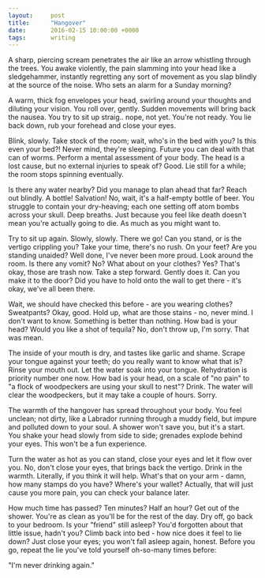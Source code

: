 ```yaml
---
layout:     post
title:      "Hangover"
date:       2016-02-15 10:00:00 +0000
tags:       writing
---
```


A sharp, piercing scream penetrates the air like an arrow whistling through the trees. You awake violently, the pain slamming into your head like a sledgehammer, instantly regretting any sort of movement as you slap blindly at the source of the noise. Who sets an alarm for a Sunday morning?

<!-- Read More -->

A warm, thick fog envelopes your head, swirling around your thoughts and diluting your vision. You roll over, gently. Sudden movements will bring back the nausea. You try to sit up straig.. nope, not yet. You're not ready. You lie back down, rub your forehead and close your eyes.

Blink, slowly. Take stock of the room; wait, who's in the bed with you? Is this even your bed?! Never mind, they're sleeping. Future you can deal with that can of worms. Perform a mental assessment of your body. The head is a lost cause, but no external injuries to speak of? Good. Lie still for a while; the room stops spinning eventually.

Is there any water nearby? Did you manage to plan ahead that far? Reach out blindly. A bottle! Salvation! No, wait, it's a half-empty bottle of beer. You struggle to contain your dry-heaving; each one setting off atom bombs across your skull. Deep breaths. Just because you feel like death doesn't mean you're actually going to die. As much as you might want to. 

Try to sit up again. Slowly, slowly. There we go! Can you stand, or is the vertigo crippling you? Take your time, there's no rush. On your feet? Are you standing unaided? Well done, I've never been more proud. Look around the room. Is there any vomit? No? What about on your clothes? Yes? That's okay, those are trash now. Take a step forward. Gently does it. Can you make it to the door? Did you have to hold onto the wall to get there - it's okay, we've all been there.

Wait, we should have checked this before - are you wearing clothes? Sweatpants? Okay, good. Hold up, what are those stains - no, never mind. I don't want to know. Something is better than nothing. How bad is your head? Would you like a shot of tequila? No, don't throw up, I'm sorry. That was mean.

The inside of your mouth is dry, and tastes like garlic and shame. Scrape your tongue against your teeth; do you really want to know what that is? Rinse your mouth out. Let the water soak into your tongue. Rehydration is priority number one now. How bad is your head, on a scale of "no pain" to "a flock of woodpeckers are using your skull to nest"? Drink. The water will clear the woodpeckers, but it may take a couple of hours. Sorry.

The warmth of the hangover has spread throughout your body. You feel unclean; not dirty, like a Labrador running through a muddy field, but impure and polluted down to your soul. A shower won't save you, but it's a start. You shake your head slowly from side to side; grenades explode behind your eyes. This won't be a fun experience.

Turn the water as hot as you can stand, close your eyes and let it flow over you. No, don't close your eyes, that brings back the vertigo. Drink in the warmth. Literally, if you think it will help. What's that on your arm - damn, how many stamps do you have? Where's your wallet? Actually, that will just cause you more pain, you can check your balance later.

How much time has passed? Ten minutes? Half an hour? Get out of the shower. You're as clean as you'll be for the rest of the day. Dry off, go back to your bedroom. Is your "friend" still asleep? You'd forgotten about that little issue, hadn't you? Climb back into bed - how nice does it feel to lie down? Just close your eyes; you won't fall asleep again, honest. Before you go, repeat the lie you've told yourself oh-so-many times before:

"I'm never drinking again."